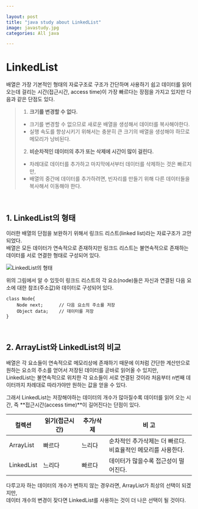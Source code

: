 ```yaml
---  

layout: post  
title: "java study about LinkedList"  
image: javastudy.jpg  
categories: All java  

---  
```


# LinkedList  

배열은 가장 기본적인 형태의 자료구조로 구조가 간단하며 사용하기 쉽고 데이터를 읽어 오는데 걸리는 시간(접근시간, access time)이 가장 빠르다는 장점을 가지고 있지만 다음과 같은 단점도 있다.  

> 1. **크기를 변경할 수 없다.**  
>  - 크기를 변경할 수 없으므로 새로운 배열을 생성해서 데이터를 복사해야한다.  
>  - 실행 속도를 향상시키기 위해서는 충분히 큰 크기의 배열을 생성해야 하므로 메모리가 낭비된다.  
> 2. **비순차적인 데이터의 추가 또는 삭제에 시간이 많이 걸린다.**  
>  - 차례대로 데이터를 추가하고 마지막에서부터 데이터를 삭제하는 것은 빠르지만,  
>  - 배열의 중간에 데이터를 추가하려면, 빈자리를 만들기 위해 다른 데이터들을 복사해서 이동해야 한다.  

<br>  

## 1. LinkedList의 형태  

이러한 배열의 단점을 보완하기 위해서 링크드 리스트(linked list)라는 자료구조가 고안되었다.  
배열은 모든 데이터가 연속적으로 존재하지만 링크드 리스트는 불연속적으로 존재하는 데이터를 서로 연결한 형태로 구성되어 있다.  

![LinkedList의 형태](https://t1.daumcdn.net/cfile/tistory/99CEE2425CB7F7CB10)  

위의 그림에서 알 수 있듯이 링크드 리스트의 각 요소(node)들은 자신과 연결된 다음 요소에 대한 참조(주소값)와 데이터로 구성되어 있다.  

```  
class Node{
    Node next;      // 다음 요소의 주소를 저장  
    Object data;    // 데이터를 저장  
}
```  

<br>  

## 2. ArrayList와 LinkedList의 비교  

배열은 각 요소들이 연속적으로 메모리상에 존재하기 때문에 이처럼 간단한 계산만으로 원하는 요소의 주소를 얻어서 저장된 데이터를 곧바로 읽어올 수 있지만,  
LinkedList는 불연속적으로 위치한 각 요소들이 서로 연결된 것이라 처음부터 n번째 데이터까지 차례대로 따라가야만 원하는 값을 얻을 수 있다.  

그래서 LinkedList는 저장해야하는 데이터의 개수가 많아질수록 데이터를 읽어 오는 시간, 즉 **접근시간(access time)**이 길어진다는 단점이 있다.  

|컬렉션|읽기(접근시간)|추가/삭제|비 고|  
|--|--|--|--|  
|ArrayList|빠르다|느리다|순차적인 추가삭제는 더 빠르다. <br> 비효율적인 메모리를 사용한다.|  
|LinkedList|느리다|빠르다|데이터가 많을수록 접근성이 떨어진다.|  

다루고자 하는 데이터의 개수가 변하지 않는 경우라면, ArrayList가 최상의 선택이 되겠지만,  
데이터 개수의 변경이 잦다면 LinkedList를 사용하는 것이 더 나은 선택이 될 것이다.  
